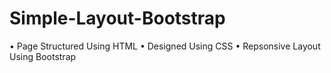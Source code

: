 # Simple-Layout-Bootstrap
• Page Structured Using HTML
• Designed Using CSS
• Repsonsive Layout Using Bootstrap